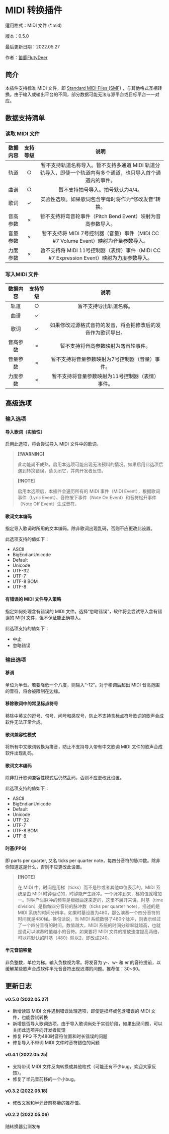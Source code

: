 # MIDI 转换插件

适用格式：MIDI 文件 (*.mid)

版本：0.5.0

最后更新日期：2022.05.27

作者：[笛鹿FlutyDeer](https://space.bilibili.com/386270936)

## 简介

本插件支持标准 MIDI 文件，即 [Standard MIDI Files (SMF)](https://www.midi.org/specifications/category/smf-specifications) ，与其他格式互相转换。由于输入或输出平台的不同，部分数据可能无法与源平台或目标平台一一对应。

## 数据支持清单

### 读取 MIDI 文件

| 数据内容 | 支持等级 |                             说明                             |
| :------: | :------: | :----------------------------------------------------------: |
|   轨道   |    ○     | 暂不支持轨道名称导入。暂不支持多通道 MIDI 轨道分轨导入，即使一个轨道内有多个通道，也只导入首个通道内的事件。 |
|   曲谱   |    ○     |              暂不支持拍号导入。拍号默认为4/4。               |
|   歌词   |    ✓     |     实验性选项。如果歌词包含字母时将作为“修改发音”转换。     |
| 音高参数 |    ×     | 暂不支持将弯音轮事件（Pitch Bend Event）映射为音高参数导入。 |
| 音量参数 |    ×     | 暂不支持将 MIDI 7号控制器（音量）事件（MIDI CC #7 Volume Event）映射为音量参数导入。 |
| 力度参数 |    ×     | 暂不支持将 MIDI 11号控制器（表情）事件（MIDI CC #7 Expression Event）映射为力度参数导入。 |

### 写入MIDI 文件

| 数据内容 | 支持等级 |                             说明                             |
| :------: | :------: | :----------------------------------------------------------: |
|   轨道   |    ○     |                    暂不支持导出轨道名称。                    |
|   曲谱   |    ✓     |                                                              |
|   歌词   |    ✓     | 如果修改过源格式音符的发音，将会把修改后的发音作为歌词导出。 |
| 音高参数 |    ×     |             暂不支持将音高参数映射为弯音轮事件。             |
| 音量参数 |    ×     |       暂不支持将音量参数映射为7号控制器（音量）事件。        |
| 力度参数 |    ×     |       暂不支持将音量参数映射为11号控制器（表情）事件。       |

## 高级选项

### 输入选项

#### 导入歌词（实验性）

启用此选项，将会尝试导入 MIDI 文件中的歌词。

> **[!WARNING]**
>
> 此功能尚不成熟，启用本选项可能出现无法预料的情况。如果启用此选项后遇到转换错误，请关闭它，并向开发者反馈。


> **[!NOTE]**
>
> 启用本选项后，本插件会遍历所有的 MIDI 事件（MIDI Event），根据歌词事件（Lyric Event）、音符按下事件（Note On Event）和音符松开事件（Note Off Event）生成音符。

#### 歌词文本编码

指定导入歌词时所用的文本编码。除非歌词出现乱码，否则不应更改此设置。

此选项支持的值如下：
- ASCII
- BigEndianUnicode
- Default
- Unicode
- UTF-32
- UTF-7
- UTF-8 BOM
- UTF-8

#### 有错误的 MIDI 文件导入策略

指定如何处理含有错误的 MIDI 文件。选择“忽略错误”，软件将会尝试导入含有错误的 MIDI 文件，但不保证能正确导入。

此选项支持的值如下：
- 中止
- 忽略错误

### 输出选项

#### 移调

单位为半音。若要降低一个八度，则输入“-12”。对于移调后超出 MIDI 音高范围的音符，将会被限制在边缘。

#### 移除歌词中的常见标点符号

移除中英文的逗号、句号、问号和感叹号，防止不支持含标点符号歌词的歌声合成软件无法正常合成。

#### 歌词兼容性模式

将所有中文歌词转换为拼音，防止不支持导入带有中文歌词 MIDI 文件的歌声合成软件出现乱码。

#### 歌词文本编码

除非打开歌词兼容性模式后仍然乱码，否则不应更改此设置。

此选项支持的值如下：
- ASCII
- BigEndianUnicode
- Default
- Unicode
- UTF-32
- UTF-7
- UTF-8 BOM
- UTF-8

#### 时基(PPQ)

即 parts per quarter, 又名 ticks per quarter note，每四分音符的脉冲数。除非你知道这是什么，否则不应更改此设置。

> **[!NOTE]**
>
> 在 MIDI 中，时间是用梯（ticks）而不是秒或者其他单位表示的。MIDI 系统是由 MIDI 时钟驱动的，时钟能产生脉冲。一个脉冲到来，梯的值就增加一。时钟产生脉冲的频率是根据曲速来定的，这里不展开来讲。时基（time division）是指每四分音符的脉冲数（ticks per quarter note），描述的是 MIDI 系统的时间分辨率。如果时基设置为480，那么演奏一个四分音符的时间就是480梯。换句话说，当 MIDI 系统数够了480个脉冲，则表示经过了一个四分音符的时间。数值越大，MIDI 系统的时间分辨率就越高，也就是说可以演奏时值越小的音符。如果要将 MIDI 文件的播放速度提高两倍，可以将默认的时基（480）除以2，即改成240。

#### 半元音前移量

非负整数，单位为梯。输入负数视为零。将发音为 y-、w- 和 er 的音符提前，以缓解某些歌声合成软件半元音音符出现迟滞的问题。推荐值：30~60。

## 更新日志

#### v0.5.0 (2022.05.27)

- 新增读取 MIDI 文件遇到错误处理选项，即使是损坏或包含错误的 MIDI 文件，也能尝试转换
- 新增是否导入歌词选项。由于导入歌词尚处于实验阶段，如果出现问题，可以关闭此选项并向开发者反馈
- 修复 PPQ 不为480时音符位置和时长错误的问题
- 修复导入不带词 MIDI 文件时音符错位的问题

#### v0.4.1 (2022.05.25)

- 支持带词 MIDI 文件反向转换成其他格式（可能还有不少bug，欢迎大家反馈）。
- 修复了半元音前移的一个小bug。

#### v0.3.2 (2022.05.18)

- 修改文案和半元音前移量的推荐值。

#### v0.2.2 (2022.05.06)

随转换器公测发布